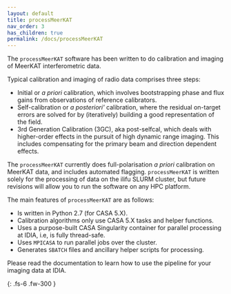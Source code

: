 ```yaml
---
layout: default
title: processMeerKAT
nav_order: 3
has_children: true
permalink: /docs/processMeerKAT
---
```


The `processMeerKAT` software has been written to do calibration and imaging of MeerKAT
interferometric data.

Typical calibration and imaging of radio data comprises three steps:
* Initial or *a priori* calibration, which involves bootstrapping phase and flux gains from observations of
  reference calibrators.
* Self-calibration or *a posteriori'* calibration, where the residual on-target errors are solved for
  by (iteratively) building a good representation of the field.
* 3rd Generation Calibration (3GC), aka post-selfcal, which deals with higher-order effects in the
  pursuit of high dynamic range imaging. This includes compensating for the primary beam and
  direction dependent effects.

The `processMeerKAT` currently does full-polarisation *a priori* calibration on MeerKAT data, and includes automated
flagging. `processMeerKAT` is written solely for the processing of data on the ilifu SLURM cluster, but
future revisions will allow you to run the software on any HPC platform.

The main features of `processMeerKAT` are as follows:
* Is written in Python 2.7 (for CASA 5.X).
* Calibration algorithms only use CASA 5.X tasks and helper functions.
* Uses a purpose-built CASA Singularity container for parallel processing at IDIA, i.e, is fully
thread-safe.
* Uses `MPICASA` to run parallel jobs over the cluster.
* Generates `SBATCH` files and ancillary helper scripts for processing.

Please read the documentation to learn how to use the pipeline for your imaging data at IDIA.

{: .fs-6 .fw-300 }

